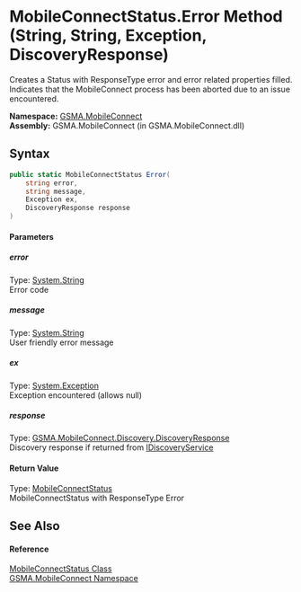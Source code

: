 MobileConnectStatus.Error Method (String, String, Exception, DiscoveryResponse)
===============================================================================
Creates a Status with ResponseType error and error related properties filled. Indicates that the MobileConnect process has been aborted due to an issue encountered.

**Namespace:** [GSMA.MobileConnect][1]  
**Assembly:** GSMA.MobileConnect (in GSMA.MobileConnect.dll)

Syntax
------

```csharp
public static MobileConnectStatus Error(
	string error,
	string message,
	Exception ex,
	DiscoveryResponse response
)
```

#### Parameters

##### *error*
Type: [System.String][2]  
Error code

##### *message*
Type: [System.String][2]  
User friendly error message

##### *ex*
Type: [System.Exception][3]  
Exception encountered (allows null)

##### *response*
Type: [GSMA.MobileConnect.Discovery.DiscoveryResponse][4]  
Discovery response if returned from [IDiscoveryService][5]

#### Return Value
Type: [MobileConnectStatus][6]  
MobileConnectStatus with ResponseType Error

See Also
--------

#### Reference
[MobileConnectStatus Class][6]  
[GSMA.MobileConnect Namespace][1]  

[1]: ../README.md
[2]: http://msdn.microsoft.com/en-us/library/s1wwdcbf
[3]: http://msdn.microsoft.com/en-us/library/c18k6c59
[4]: ../../GSMA.MobileConnect.Discovery/DiscoveryResponse/README.md
[5]: ../../GSMA.MobileConnect.Discovery/IDiscoveryService/README.md
[6]: README.md
[7]: ../../_icons/Help.png